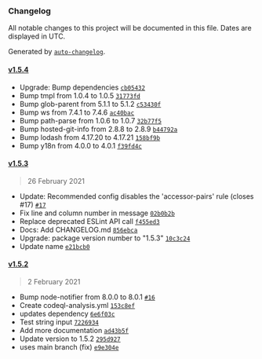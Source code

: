 ### Changelog

All notable changes to this project will be documented in this file. Dates are displayed in UTC.

Generated by [`auto-changelog`](https://github.com/CookPete/auto-changelog).

#### [v1.5.4](https://github.com/zeitport/eslint-plugin-json-es/compare/v1.5.3...v1.5.4)

- Upgrade: Bump dependencies [`cb05432`](https://github.com/zeitport/eslint-plugin-json-es/commit/cb05432d832677dd20e023c1fd1902eca44df980)
- Bump tmpl from 1.0.4 to 1.0.5 [`31773fd`](https://github.com/zeitport/eslint-plugin-json-es/commit/31773fd88bbd265fe5f7a6f9c98720f0c1200b18)
- Bump glob-parent from 5.1.1 to 5.1.2 [`c53430f`](https://github.com/zeitport/eslint-plugin-json-es/commit/c53430f183ffb3dcd7e61fd3a4750f5c07211c7c)
- Bump ws from 7.4.1 to 7.4.6 [`ac40bac`](https://github.com/zeitport/eslint-plugin-json-es/commit/ac40bacedbf15ff70ffe5752df3025e163e32f4b)
- Bump path-parse from 1.0.6 to 1.0.7 [`32b77f5`](https://github.com/zeitport/eslint-plugin-json-es/commit/32b77f53811ce75988bd9e235f9e6d1fa47cf317)
- Bump hosted-git-info from 2.8.8 to 2.8.9 [`b44792a`](https://github.com/zeitport/eslint-plugin-json-es/commit/b44792a2e75778830c886548e95693c43f8d1396)
- Bump lodash from 4.17.20 to 4.17.21 [`158bf9b`](https://github.com/zeitport/eslint-plugin-json-es/commit/158bf9ba3427e58a19ee7c5cc45b2737921e6d59)
- Bump y18n from 4.0.0 to 4.0.1 [`f39fd4c`](https://github.com/zeitport/eslint-plugin-json-es/commit/f39fd4c5eae81408c2b6911890dc393a56c794fc)

#### [v1.5.3](https://github.com/zeitport/eslint-plugin-json-es/compare/v1.5.2...v1.5.3)

> 26 February 2021

- Update: Recommended config disables the 'accessor-pairs' rule (closes #17) [`#17`](https://github.com/zeitport/eslint-plugin-json-es/issues/17)
- Fix line and column number in message [`02b0b2b`](https://github.com/zeitport/eslint-plugin-json-es/commit/02b0b2b4c487bc3d2ec603e6e5db26ae5b5f2162)
- Replace deprecated ESLint API call [`f455ed3`](https://github.com/zeitport/eslint-plugin-json-es/commit/f455ed3314963fbd11e873d71454ca7540dcd9e3)
- Docs: Add CHANGELOG.md [`856ebca`](https://github.com/zeitport/eslint-plugin-json-es/commit/856ebcac9a6313e8fdaedb0b7321590cbd4db29a)
- Upgrade: package version number to "1.5.3" [`10c3c24`](https://github.com/zeitport/eslint-plugin-json-es/commit/10c3c24ed517ac748734f21b4feba810ade8aa7c)
- Update name [`e21bcb0`](https://github.com/zeitport/eslint-plugin-json-es/commit/e21bcb04a9d11c430c0157dcf32f17364035e4f4)

#### [v1.5.2](https://github.com/zeitport/eslint-plugin-json-es/compare/v1.5.1...v1.5.2)

> 2 February 2021

- Bump node-notifier from 8.0.0 to 8.0.1 [`#16`](https://github.com/zeitport/eslint-plugin-json-es/pull/16)
- Create codeql-analysis.yml [`153c8ef`](https://github.com/zeitport/eslint-plugin-json-es/commit/153c8efe48adc8e4e2d5efd19414d58f7b305226)
- updates dependency [`6e6f03c`](https://github.com/zeitport/eslint-plugin-json-es/commit/6e6f03c201d8314e4c65b1c2187d8dab0b715127)
- Test string input [`7226934`](https://github.com/zeitport/eslint-plugin-json-es/commit/722693400ae48b933f7c3cc7ef442e72bab7e988)
- Add more documentation [`ad43b5f`](https://github.com/zeitport/eslint-plugin-json-es/commit/ad43b5fe08f8f6ef0dc5bed7ed1d054849d5d7c9)
- Update version to 1.5.2 [`295d927`](https://github.com/zeitport/eslint-plugin-json-es/commit/295d92728def57ef759a01ef566bb1fa4174f3b5)
- uses main branch (fix) [`e9e304e`](https://github.com/zeitport/eslint-plugin-json-es/commit/e9e304e53daeabb6902017d66701330f345709e0)
